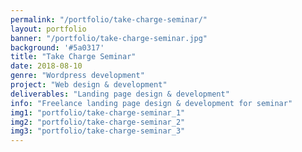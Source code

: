 ```yaml
---
permalink: "/portfolio/take-charge-seminar/"
layout: portfolio
banner: "/portfolio/take-charge-seminar.jpg"
background: '#5a0317'
title: "Take Charge Seminar"
date: 2018-08-10
genre: "Wordpress development"
project: "Web design & development"
deliverables: "Landing page design & development"
info: "Freelance landing page design & development for seminar"
img1: "portfolio/take-charge-seminar_1"
img2: "portfolio/take-charge-seminar_2"
img3: "portfolio/take-charge-seminar_3"
---
```

